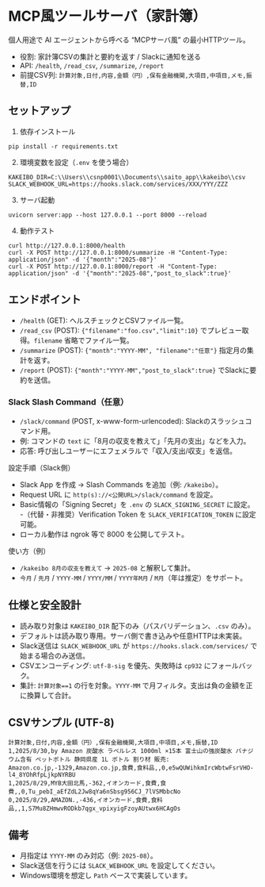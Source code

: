 # MCP風ツールサーバ（家計簿）

個人用途で AI エージェントから呼べる “MCPサーバ風” の最小HTTPツール。

- 役割: 家計簿CSVの集計と要約を返す / Slackに通知を送る
- API: `/health`, `/read_csv`, `/summarize`, `/report`
- 前提CSV列: `計算対象,日付,内容,金額（円）,保有金融機関,大項目,中項目,メモ,振替,ID`

## セットアップ

1) 依存インストール

```
pip install -r requirements.txt
```

2) 環境変数を設定（`.env` を使う場合）

```
KAKEIBO_DIR=C:\\Users\\csnp0001\\Documents\\saito_app\\kakeibo\\csv
SLACK_WEBHOOK_URL=https://hooks.slack.com/services/XXX/YYY/ZZZ
```

3) サーバ起動

```
uvicorn server:app --host 127.0.0.1 --port 8000 --reload
```

4) 動作テスト

```
curl http://127.0.0.1:8000/health
curl -X POST http://127.0.0.1:8000/summarize -H "Content-Type: application/json" -d '{"month":"2025-08"}'
curl -X POST http://127.0.0.1:8000/report -H "Content-Type: application/json" -d '{"month":"2025-08","post_to_slack":true}'
```

## エンドポイント

- `/health` (GET): ヘルスチェックとCSVファイル一覧。
- `/read_csv` (POST): `{"filename":"foo.csv","limit":10}` でプレビュー取得。`filename` 省略でファイル一覧。
- `/summarize` (POST): `{"month":"YYYY-MM", "filename":"任意"}` 指定月の集計を返す。
- `/report` (POST): `{"month":"YYYY-MM","post_to_slack":true}` でSlackに要約を送信。

### Slack Slash Command（任意）

- `/slack/command` (POST, x-www-form-urlencoded): Slackのスラッシュコマンド用。
- 例: コマンドの `text` に「8月の収支を教えて」「先月の支出」などを入力。
- 応答: 呼び出しユーザーにエフェメラルで「収入/支出/収支」を返信。

設定手順（Slack側）
- Slack App を作成 → Slash Commands を追加（例: `/kakeibo`）。
- Request URL に `http(s)://<公開URL>/slack/command` を設定。
- Basic情報の「Signing Secret」を `.env` の `SLACK_SIGNING_SECRET` に設定。
-（代替・非推奨）Verification Token を `SLACK_VERIFICATION_TOKEN` に設定可能。
- ローカル動作は ngrok 等で 8000 を公開してテスト。

使い方（例）
- `/kakeibo 8月の収支を教えて` → `2025-08` と解釈して集計。
- `今月` / `先月` / `YYYY-MM` / `YYYY/MM` / `YYYY年M月` / `M月`（年は推定）をサポート。

## 仕様と安全設計

- 読み取り対象は `KAKEIBO_DIR` 配下のみ（パスバリデーション、`.csv` のみ）。
- デフォルトは読み取り専用。サーバ側で書き込みや任意HTTPは未実装。
- Slack送信は `SLACK_WEBHOOK_URL` が `https://hooks.slack.com/services/` で始まる場合のみ送信。
- CSVエンコーディング: `utf-8-sig` を優先、失敗時は `cp932` にフォールバック。
- 集計: `計算対象==1` の行を対象。`YYYY-MM` で月フィルタ。支出は負の金額を正に換算して合計。

## CSVサンプル (UTF-8)

```
計算対象,日付,内容,金額（円）,保有金融機関,大項目,中項目,メモ,振替,ID
1,2025/8/30,by Amazon 炭酸水 ラベルレス 1000ml ×15本 富士山の強炭酸水 バナジウム含有 ペットボトル 静岡県産 1L ボトル 割り材 販売: Amazon.co.jp,-1329,Amazon.co.jp,食費,食料品,,0,e5wQUWihkmIrcWbtwFsrVHO-l4_8YOhRfpLjkpNYRBU
1,2025/8/29,MYB大田北馬,-362,イオンカード,食費,食費,,0,Tu_pebI_aEfZdL2Jw8qYa6nSbsg956CJ_7lVSMbbcNo
0,2025/8/29,AMAZON.,-436,イオンカード,食費,食料品,,1,S7Mu8ZHmwvRODkb7qgx_vpixyigFzoyAUtwx6HCAgOs
```

## 備考

- 月指定は `YYYY-MM` のみ対応（例: `2025-08`）。
- Slack送信を行うには `SLACK_WEBHOOK_URL` を設定してください。
- Windows環境を想定し `Path` ベースで実装しています。
